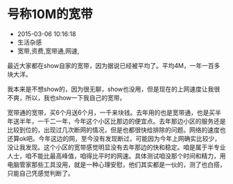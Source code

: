 # 号称10M的宽带
- 2015-03-06 10:16:18
- 生活杂感
- 宽带,资费,宽带通,网速,

<!--markdown-->最近大家都在show自家的宽带，因为据说已经被平均了。平均4M，一年一百多块大洋。


<!--more-->


我本来是不想show的，因为很无聊，show也没用，但是现在的上网速度让我很不爽，所以，我也show一下我自己的宽带。

宽带通的宽带，买6个月送6个月，一千来块钱。去年用的也是宽带通，也是买半年送半年，一千二一年，今年这个小区比那边的便宜点。去年那边小区的服务还是比较到位的，出现过几次断网的情况，但是也都很快给排除的问题。网络的速度也还算ok吧。今年这边的网，至今没有发现断过，可能因为今年上网确实比较少，没让我发现。这个小区的宽带感觉明显没有去年那边的快和稳定。咱是属于半专业人士，咱不能比最高峰值，咱得比平时的网速。具体测试咱没那个时间和精力，用电脑管家那些工具没用，就是一种心理安慰，他们其实都是一伙的，测了也白搭，只能自己凭感觉判断了。